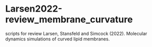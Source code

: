 # Larsen2022-review_membrane_curvature
scripts for review
Larsen, Stansfeld and Simcock (2022). Molecular dynamics simulations of curved lipid membranes. 
